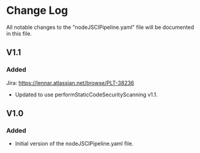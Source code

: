 # Change Log

All notable changes to the "nodeJSCIPipeline.yaml" file will be documented in this file.

## V1.1

### Added
Jira: https://lennar.atlassian.net/browse/PLT-38236
- Updated to use performStaticCodeSecurityScanning v1.1.

## V1.0

### Added
- Initial version of the nodeJSCIPipeline.yaml file.

